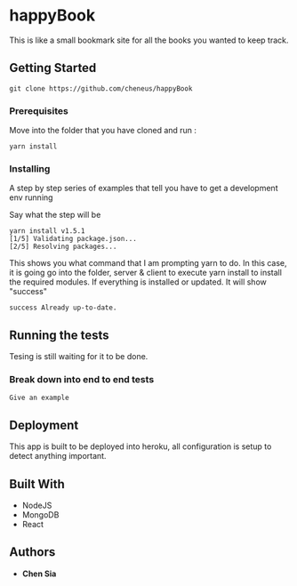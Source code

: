 # happyBook

This is like a small bookmark site for all the books you wanted to keep track.

## Getting Started

```
git clone https://github.com/cheneus/happyBook 
```

### Prerequisites

Move into the folder that you have cloned and run : 

```
yarn install
```

### Installing

A step by step series of examples that tell you have to get a development env running

Say what the step will be

```
yarn install v1.5.1
[1/5] Validating package.json...
[2/5] Resolving packages...
```

This shows you what command that I am prompting yarn to do. In this case, it is going go into the folder, server & client to execute yarn install to install the required modules. If everything is installed or updated. It will show "success"
```
success Already up-to-date.
```

## Running the tests

Tesing is still waiting for it to be done. 

### Break down into end to end tests

```
Give an example
```

## Deployment

This app is built to be deployed into heroku, all configuration is setup to detect anything important.

## Built With

* NodeJS
* MongoDB
* React

## Authors

* **Chen Sia** 
